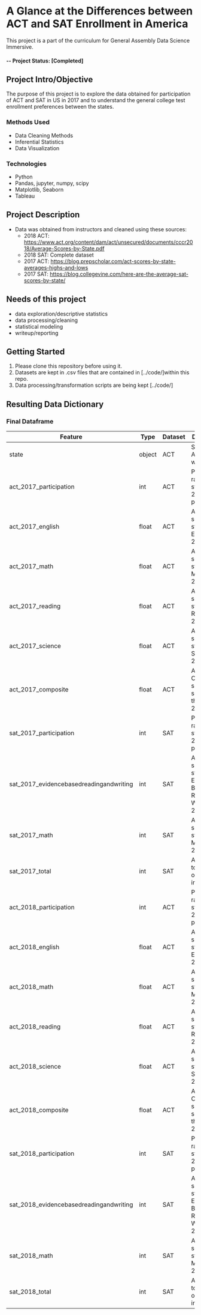 # A Glance at the Differences between ACT and SAT Enrollment in America
This project is a part of the curriculum for General Assembly Data Science Immersive.

#### -- Project Status: [Completed]

## Project Intro/Objective
The purpose of this project is to explore the data obtained for participation of ACT and SAT in US in 2017 and to understand the general college test enrollment preferences between the states. 

### Methods Used
* Data Cleaning Methods
* Inferential Statistics
* Data Visualization

### Technologies
* Python
* Pandas, jupyter, numpy, scipy
* Matplotlib, Seaborn
* Tableau

## Project Description
- Data was obtained from instructors and cleaned using these sources:
  - 2018 ACT: https://www.act.org/content/dam/act/unsecured/documents/cccr2018/Average-Scores-by-State.pdf
  - 2018 SAT: Complete dataset
  - 2017 ACT: https://blog.prepscholar.com/act-scores-by-state-averages-highs-and-lows
  - 2017 SAT: https://blog.collegevine.com/here-are-the-average-sat-scores-by-state/

## Needs of this project

- data exploration/descriptive statistics
- data processing/cleaning
- statistical modeling
- writeup/reporting

## Getting Started

1. Please clone this repository before using it. 
2. Datasets are kept in .csv files that are contained in [../code/]within this repo.   
3. Data processing/transformation scripts are being kept [../code/]


## Resulting Data Dictionary

### Final Dataframe
|Feature|Type|Dataset|Description|
|---|---|---|---|
|state|object|ACT|States of America with results| 
|act_2017_participation|int|ACT|Participation rate of students in 2017 ACT per state|
|act_2017_english|float|ACT|Average score of the state in English in 2017 ACT|
|act_2017_math|float|ACT|Average score of the state in Math in 2017 ACT|
|act_2017_reading|float|ACT|Average score of the state in Reading in 2017 ACT|
|act_2017_science|float|ACT|Average score of the state in Science in 2017 ACT|
|act_2017_composite|float|ACT|Average Composite score (total score) of the state in 2017 ACT|
|sat_2017_participation|int|SAT|Participation rate of students in 2017 SAT per state|
|sat_2017_evidencebasedreadingandwriting|int|SAT|Average score of the state in Evidence-Based Reading and Writing in 2017 SAT|
|sat_2017_math|int|SAT|Average score of the state in Math in 2017 SAT|
|sat_2017_total|int|SAT|Average total score of the state in 2017 SAT|
|act_2018_participation|int|ACT|Participation rate of students in 2018 ACT per state|
|act_2018_english|float|ACT|Average score of the state in English in 2018 ACT|
|act_2018_math|float|ACT|Average score of the state in Math in 2018 ACT|
|act_2018_reading|float|ACT|Average score of the state in Reading in 2018 ACT|
|act_2018_science|float|ACT|Average score of the state in Science in 2018 ACT|
|act_2018_composite|float|ACT|Average Composite score (total score) of the state in 2018 ACT|
|sat_2018_participation|int|SAT|Participation rate of students in 2018 SAT per state|
|sat_2018_evidencebasedreadingandwriting|int|SAT|Average score of the state in Evidence-Based Reading and Writing in 2018 SAT|
|sat_2018_math|int|SAT|Average score of the state in Math in 2018 SAT|
|sat_2018_total|int|SAT|Average total score of the state in 2018 SAT|


